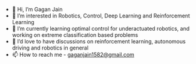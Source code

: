 - 👋 Hi, I’m Gagan Jain
- 👀 I’m interested in Robotics, Control, Deep Learning and Reinforcement Learning
- 🌱 I’m currently learning optimal control for underactuated robotics, and working on extreme classification based problems 
- 💞️ I’d love to have discussions on reinforcement learning, autonomous driving and robotics in general
- 📫 How to reach me - gaganjain1582@gmail.com

<!---
TheSmilingSky/TheSmilingSky is a ✨ special ✨ repository because its `README.md` (this file) appears on your GitHub profile.
You can click the Preview link to take a look at your changes.
--->
